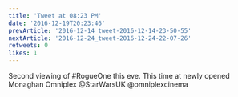 ```yaml
---
title: 'Tweet at 08:23 PM'
date: '2016-12-19T20:23:46'
prevArticle: '2016-12-14_tweet-2016-12-14-23-50-55'
nextArticle: '2016-12-24_tweet-2016-12-24-22-07-26'
retweets: 0
likes: 1
---
```

Second viewing of #RogueOne this eve. This time at newly opened Monaghan Omniplex @StarWarsUK @omniplexcinema